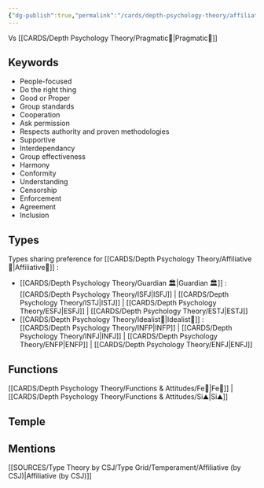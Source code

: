 ```yaml
---
{"dg-publish":true,"permalink":"/cards/depth-psychology-theory/affiliative/","created":"2023-01-01T13:10:48.722+01:00","updated":"2023-04-25T19:16:59.906+02:00"}
---
```


Vs [[CARDS/Depth Psychology Theory/Pragmatic🦊\|Pragmatic🦊]]

## Keywords
- People-focused
- Do the right thing
- Good or Proper
- Group standards
- Cooperation
- Ask permission
- Respects authority and proven methodologies
- Supportive
- Interdependancy
- Group effectiveness
- Harmony
- Conformity
- Understanding
- Censorship
- Enforcement
- Agreement
- Inclusion

## Types 
Types sharing preference for [[CARDS/Depth Psychology Theory/Affiliative🐜\|Affiliative🐜]] : 
- [[CARDS/Depth Psychology Theory/Guardian 🏛️\|Guardian 🏛️]] : [[CARDS/Depth Psychology Theory/ISFJ\|ISFJ]] | [[CARDS/Depth Psychology Theory/ISTJ\|ISTJ]] | [[CARDS/Depth Psychology Theory/ESFJ\|ESFJ]] | [[CARDS/Depth Psychology Theory/ESTJ\|ESTJ]]
- [[CARDS/Depth Psychology Theory/Idealist🦄\|Idealist🦄]] : [[CARDS/Depth Psychology Theory/INFP\|INFP]] | [[CARDS/Depth Psychology Theory/INFJ\|INFJ]] | [[CARDS/Depth Psychology Theory/ENFP\|ENFP]] | [[CARDS/Depth Psychology Theory/ENFJ\|ENFJ]] 

## Functions 
[[CARDS/Depth Psychology Theory/Functions & Attitudes/Fe💉\|Fe💉]] | [[CARDS/Depth Psychology Theory/Functions & Attitudes/Si⛰️\|Si⛰️]]

## Temple 


## Mentions
[[SOURCES/Type Theory by CSJ/Type Grid/Temperament/Affiliative (by CSJ)\|Affiliative (by CSJ)]]

